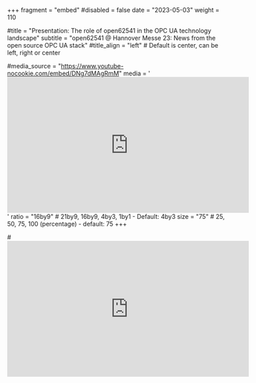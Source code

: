 +++
fragment = "embed"
#disabled = false
date = "2023-05-03"
weight = 110

#title = "Presentation: The role of open62541 in the OPC UA technology landscape"
subtitle = "open62541 @ Hannover Messe 23: News from the open source OPC UA stack"
#title_align = "left" # Default is center, can be left, right or center

#media_source = "https://www.youtube-nocookie.com/embed/DNg7dMAgRmM"
media = '<iframe width="560" height="315" src="https://www.youtube-nocookie.com/embed/a02bIrFOROQ" title="YouTube video player" frameborder="0" allow="accelerometer; autoplay; clipboard-write; encrypted-media; gyroscope; picture-in-picture; web-share" allowfullscreen></iframe>'
ratio = "16by9" # 21by9, 16by9, 4by3, 1by1 - Default: 4by3
size = "75" # 25, 50, 75, 100 (percentage) - default: 75
+++

#<iframe width="560" height="315" src="https://www.youtube-nocookie.com/embed/DNg7dMAgRmM" title="YouTube video player" frameborder="0" allow="accelerometer; autoplay; clipboard-write; encrypted-media; gyroscope; picture-in-picture; web-share" allowfullscreen></iframe>